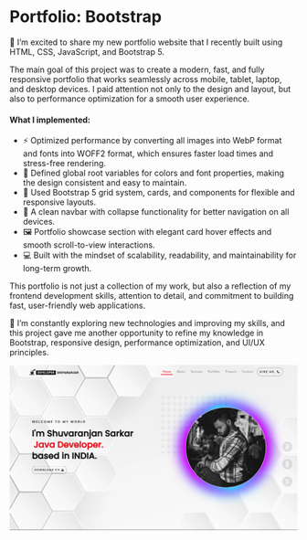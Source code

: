 

  <h1>﻿Portfolio: Bootstrap</h1> 


<p>🌟 I’m excited to share my new portfolio website that I recently built using HTML, CSS, JavaScript, and Bootstrap 5.</p>

<p>The main goal of this project was to create a modern, fast, and fully responsive portfolio that works seamlessly across mobile, tablet, laptop, and desktop devices. I paid attention not only to the design and layout, but also to performance optimization for a smooth user experience.</p>

<h4>What I implemented:</h4>
<ul>
  
  <li>⚡ Optimized performance by converting all images into WebP format and fonts into WOFF2 format, which ensures faster load times and stress-free rendering.</li>

  <li>🎨 Defined global root variables for colors and font properties, making the design consistent and easy to maintain.</li>

  <li>🧩 Used Bootstrap 5 grid system, cards, and components for flexible and responsive layouts.</li>

  <li>📌 A clean navbar with collapse functionality for better navigation on all devices.</li>

  <li>🖼️ Portfolio showcase section with elegant card hover effects and smooth scroll-to-view interactions.</li>

  <li>💻 Built with the mindset of scalability, readability, and maintainability for long-term growth.</li>
  
</ul>

<p>This portfolio is not just a collection of my work, but also a reflection of my frontend development skills, attention to detail, and commitment to building fast, user-friendly web applications.</p>

<p>
🚀 I’m constantly exploring new technologies and improving my skills, and this project gave me another opportunity to refine my knowledge in Bootstrap, responsive design, performance optimization, and UI/UX principles.
</p>

!["Bootstrap Portfolio](assets\Images\shuvaranjan.github.io_Portfolio---Bootstrap_.png)


